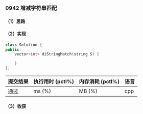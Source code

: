 ### 0942 增减字符串匹配

#### （1）思路

#### （2）实现

```cpp
class Solution {
public:
    vector<int> diStringMatch(string S) {

    }
};
```

| 提交结果 | 执行用时 (pctl%) | 内存消耗 (pctl%) | 语言 |
|:---------|:-----------------|:-----------------|:-----|
| 通过     |  ms (%)   |  MB (%)  | cpp  |

#### （3）收获

